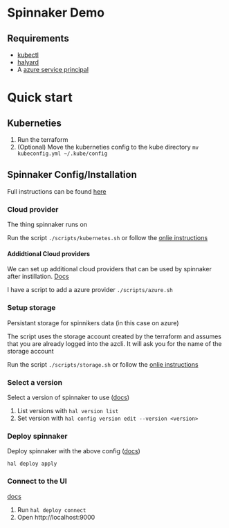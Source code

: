 # Spinnaker Demo

## Requirements

* [kubectl](https://kubernetes.io/docs/tasks/tools/install-kubectl/)
* [halyard](https://www.spinnaker.io/setup/install/halyard/#1-install-halyard)
* A [azure service principal](https://docs.microsoft.com/en-us/cli/azure/create-an-azure-service-principal-azure-cli?view=azure-cli-latest)

# Quick start

## Kuberneties

1. Run the terraform
2. (Optional) Move the kuberneties config to the kube directory `mv kubeconfig.yml ~/.kube/config`

## Spinnaker Config/Installation

Full instructions can be found [here](https://www.spinnaker.io/setup/install/)

### Cloud provider

The thing spinnaker runs on

Run the script `./scripts/kubernetes.sh` or follow the [onlie instructions](https://www.spinnaker.io/setup/install/providers/kubernetes-v2/)

#### Addidtional Cloud providers

We can set up additional cloud providers that can be used by spinnaker after instillation. [Docs](https://www.spinnaker.io/setup/install/providers/)

I have a script to add a azure provider `./scripts/azure.sh`

### Setup storage

Persistant storage for spinnikers data (in this case on azure)

The script uses the storage account created by the terraform and assumes that you are already logged into the azcli. It will ask you for the name of the storage account

Run the script `./scripts/storage.sh` or follow the [onlie instructions](https://www.spinnaker.io/setup/install/storage/azs/)

### Select a version

Select a version of spinnaker to use ([docs](https://www.spinnaker.io/setup/install/deploy/#pick-a-version))

1. List versions with `hal version list`
2. Set version with `hal config version edit --version <version>` 

### Deploy spinnaker

Deploy spinnaker with the above config ([docs](https://www.spinnaker.io/setup/install/deploy/#deploy-spinnaker))

`hal deploy apply`

### Connect to the UI

[docs](https://www.spinnaker.io/setup/install/deploy/#connect-to-the-spinnaker-ui)

1. Run `hal deploy connect`
2. Open http://localhost:9000
